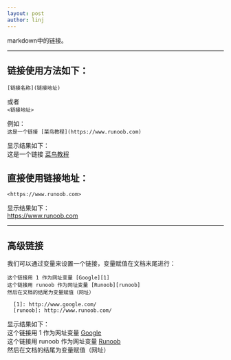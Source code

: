 ```yaml
---
layout: post
author: linj
---
```

markdown中的链接。

---
## 链接使用方法如下：  
`[链接名称](链接地址)`  

或者  
`<链接地址>`  


例如：  
`这是一个链接 [菜鸟教程](https://www.runoob.com)`  

显示结果如下：  
这是一个链接 [菜鸟教程](https://www.runoob.com)  


## 直接使用链接地址：  
`<https://www.runoob.com>`  

显示结果如下：  
<https://www.runoob.com>


---
## 高级链接  

我们可以通过变量来设置一个链接，变量赋值在文档末尾进行：  
```
这个链接用 1 作为网址变量 [Google][1]
这个链接用 runoob 作为网址变量 [Runoob][runoob]
然后在文档的结尾为变量赋值（网址）

  [1]: http://www.google.com/
  [runoob]: http://www.runoob.com/
```

显示结果如下：  
这个链接用 1 作为网址变量 [Google][1]  
这个链接用 runoob 作为网址变量 [Runoob][runoob]  
然后在文档的结尾为变量赋值（网址）  

[1]: http://www.google.com/
[runoob]: http://www.runoob.com/
